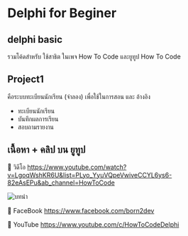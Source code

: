 # Delphi for Beginer
## delphi basic
รวมโค้ดสำหรับ ใช้สาธิต 
ในเพจ How To Code
และยูทูป How To Code

## Project1
คือระบบทะเบียนนักเรียน (จำลอง)
เพื่อใช้ในการสอน และ อ้างอิง
- ทะเบียนนักเรียน
- บันทึกผลการเรียน
- สอบถามรายงาน

## เนื้อหา + คลิป บน ยูทูป
🔷 วิดีโอ
    https://www.youtube.com/watch?v=LgoqWshKR6U&list=PLyo_YyuVQpeVwiveCCYL6ys6-82eAsEPu&ab_channel=HowToCode

![บทนำ](https://img.youtube.com/vi/LgoqWshKR6U/0.jpg)


🔷 FaceBook
https://www.facebook.com/born2dev

🔷 YouTube
https://www.youtube.com/c/HowToCodeDelphi
